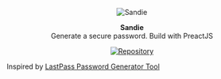 <p align="center">
  <img alt="Sandie" src="screenshoot.png" />
</p>

<p align="center">
  <strong>Sandie</strong><br>
  Generate a secure password. Build with PreactJS
</p>

<p align="center">
  <a href="https://github.com/nyancodeid/sandie"><img
    alt="Repository"
    src="https://img.shields.io/badge/github-sandie-green?logo=github&amp;style=flat"
    style="max-width:100%;"></a>
</p>

Inspired by
[LastPass Password Generator Tool](https://www.lastpass.com/password-generator)